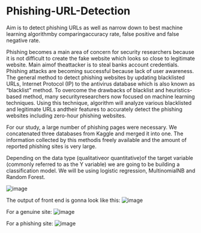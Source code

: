 # Phishing-URL-Detection
Aim is to detect phishing URLs as well as narrow down to best machine learning algorithmby comparingaccuracy rate, false positive and false negative rate.

Phishing becomes a main area of concern for security researchers because it is not difficult
to create the fake website which looks so close to legitimate website. Main aimof theattacker is to steal banks account credentials. Phishing attacks are becoming successful because lack of user awareness. The general method to detect phishing websites by updating blacklisted URLs, Internet
Protocol (IP) to the antivirus database which is also known as “blacklist" method. To overcome the drawbacks of blacklist and heuristics-based method, many securityresearchers now focused on machine learning techniques. Using this technique, algorithm will analyze various blacklisted and legitimate URLs andtheir features to accurately detect the phishing websites including zero-hour phishing websites. 

For our study, a large number of phishing pages were necessary. We concatenated three databases from Kaggle and merged it into one. The information collected by this methodis freely available and the amount of reported phishing sites is very large.

Depending on the data type (qualitativeor quantitative)of the target variable (commonly referred to as the Y variable) we are  going to be building a classification model. We will be using logistic regression, MultinomialNB and Random Forest.


![image](https://user-images.githubusercontent.com/63391946/168397018-90190268-62e5-4e2e-8488-71626087db2c.png)


The output of front end is gonna look like this:
![image](https://user-images.githubusercontent.com/63391946/168423299-3f171e78-f595-43b8-8072-cf8013dfcfa1.png)

For a genuine site:
![image](https://user-images.githubusercontent.com/63391946/168423330-45812eb6-46e9-4027-a98e-8d6ab94adad0.png)

For a phishing site:
![image](https://user-images.githubusercontent.com/63391946/168423367-291e5cee-a685-4989-b730-87f9f504faa6.png)

